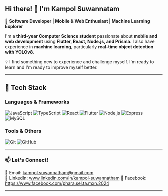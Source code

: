 ## Hi there! 👋 I'm Kampol Suwannatam

🚀 **Software Developer | Mobile & Web Enthusiast | Machine Learning Explorer**  

I'm a **third-year Computer Science student** passionate about **mobile and web development** using **Flutter, React, Node.js, and Prisma**. I also have experience in **machine learning**, particularly **real-time object detection with YOLOv8**.  

💡 I find something new to experience and challenge myself. I'm ready to learn and I'm ready to improve myself better.

---

## 🚀 Tech Stack
### **Languages & Frameworks**  
![JavaScript](https://img.shields.io/badge/JavaScript-F7DF1E?style=for-the-badge&logo=javascript&logoColor=black)
![TypeScript](https://img.shields.io/badge/TypeScript-3178C6?style=for-the-badge&logo=typescript&logoColor=white)
![React](https://img.shields.io/badge/React-61DAFB?style=for-the-badge&logo=react&logoColor=black)
![Flutter](https://img.shields.io/badge/Flutter-02569B?style=for-the-badge&logo=flutter&logoColor=white)
![Node.js](https://img.shields.io/badge/Node.js-339933?style=for-the-badge&logo=node.js&logoColor=white)
![Express](https://img.shields.io/badge/Express-000000?style=for-the-badge&logo=express&logoColor=white)
![MySQL](https://img.shields.io/badge/MySQL-4479A1?style=for-the-badge&logo=mysql&logoColor=white)

### **Tools & Others**  
![Git](https://img.shields.io/badge/Git-F05032?style=for-the-badge&logo=git&logoColor=white)
![GitHub](https://img.shields.io/badge/GitHub-181717?style=for-the-badge&logo=github&logoColor=white)

---

### 📫 **Let's Connect!**  
📧 Email: kampol.suwannatham@gmail.com  
💼 LinkedIn: www.linkedin.com/in/kampol-suwannatham
📘 Facebook: https://www.facebook.com/phara.sel.ta.mxn.2024

---

